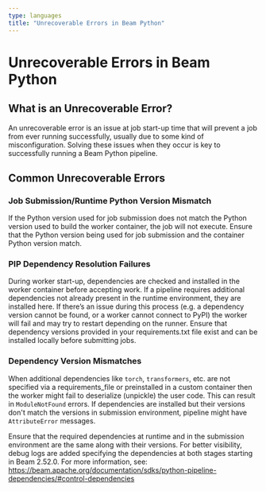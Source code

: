 ```yaml
---
type: languages
title: "Unrecoverable Errors in Beam Python"
---
```

<!--
Licensed under the Apache License, Version 2.0 (the "License");
you may not use this file except in compliance with the License.
You may obtain a copy of the License at

http://www.apache.org/licenses/LICENSE-2.0

Unless required by applicable law or agreed to in writing, software
distributed under the License is distributed on an "AS IS" BASIS,
WITHOUT WARRANTIES OR CONDITIONS OF ANY KIND, either express or implied.
See the License for the specific language governing permissions and
limitations under the License.
-->

# Unrecoverable Errors in Beam Python

## <a id="what-is-an-unrecoverable-error"></a>What is an Unrecoverable Error?

An unrecoverable error is an issue at job start-up time that will
prevent a job from ever running successfully, usually due to some kind
of misconfiguration. Solving these issues when they occur is key to
successfully running a Beam Python pipeline.

## <a id="common-unrecoverable-errors"></a>Common Unrecoverable Errors

### <a id="python-version-mismatch"></a>Job Submission/Runtime Python Version Mismatch

If the Python version used for job submission does not match the
Python version used to build the worker container, the job will not
execute. Ensure that the Python version being used for job submission
and the container Python version match.

### <a id="dependency-resolution-failures"></a>PIP Dependency Resolution Failures

During worker start-up, dependencies are checked and installed in
the worker container before accepting work. If a pipeline requires
additional dependencies not already present in the runtime environment,
they are installed here. If there’s an issue during this process
(e.g. a dependency version cannot be found, or a worker cannot
connect to PyPI) the worker will fail and may try to restart
depending on the runner. Ensure that dependency versions provided in
your requirements.txt file exist and can be installed locally before
submitting jobs.

### Dependency Version Mismatches

When additional dependencies like `torch`, `transformers`, etc. are not
specified via a requirements_file or preinstalled in a custom container
then the worker might fail to deserialize (unpickle) the user code.
This can result in `ModuleNotFound` errors. If dependencies are installed
but their versions don't match the versions in submission environment,
pipeline might have `AttributeError` messages.

Ensure that the required dependencies at runtime and in the submission
environment are the same along with their versions. For better visibility,
debug logs are added specifying the dependencies at both stages starting in
Beam 2.52.0. For more information, see: https://beam.apache.org/documentation/sdks/python-pipeline-dependencies/#control-dependencies
